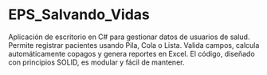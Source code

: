 # EPS_Salvando_Vidas
Aplicación de escritorio en C# para gestionar datos de usuarios de salud. Permite registrar pacientes usando Pila, Cola o Lista. Valida campos, calcula automáticamente copagos y genera reportes en Excel. El código, diseñado con principios SOLID, es modular y fácil de mantener.
